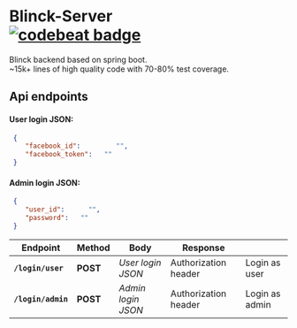 # Blinck-Server <br><a href="https://codebeat.co/projects/github-com-henryco-blinck-server-master"><img alt="codebeat badge" src="https://codebeat.co/badges/ee5cad0d-2b6c-48b2-b52f-26adb3c698c2" /></a>
Blinck backend based on spring boot. <br>
~15k+ lines of high quality code with 70-80% test coverage.
<br>
<h2>Api endpoints</h2>
<h4>User login JSON:</h4>

```json
 {
    "facebook_id":         "",
    "facebook_token":   ""
 }
 ```
 
 <h4>Admin login JSON:</h4>

```json
 {
    "user_id":      "",
    "password":   ""
 }
 ```
 
 Endpoint | Method | Body | Response | &nbsp;
--- | --- | --- | --- | ---
**`/login/user`** | **POST** | *User login JSON* | Authorization header | Login as user
**`/login/admin`** | **POST** | *Admin login JSON* | Authorization header | Login as admin
